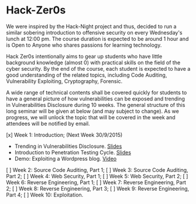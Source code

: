 # Hack-Zer0s

We were inspired by the Hack-Night project and thus, decided to run a similar sobering introduction to offensive security on every Wednesday's lunch at 12:00 pm. The course duration is expected to be around 1 hour and is Open to Anyone who shares passions for learning technology.

Hack Zer0s intentionally aims to gear up students who have little background knowledge (almost 0) with practical skills on the field of the cyber security. By the end of the course, each student is expected to have a good understanding of the related topics, including Code Auditing, Vulnerability Exploiting, Cryptography, Forensic.

A wide range of technical contents shall be covered quickly for students to have a general picture of how vulnerabilities can be exposed and trending in Vulnerabilities Disclosure during 10 weeks. The general structure of this long seminar will be given at below (and may subject to change). As we progress, we will unlock the topic that will be covered in the week and attendees will be notified by email.

[x] Week 1: Introduction; (Next Week 30/9/2015)
* Trending in Vulnerabilities Disclosure. [Slides](http://slides.com/lala/deck/live#/)
* Introduction to Penetration Testing Cycle. [Slides](http://slides.com/lala/deck/live#/)
* Demo: Exploiting a Wordpress blog. [Video](https://www.youtube.com/watch?v=4FoBX1m8VFA&feature=youtu.be)

[ ] Week 2: Source Code Auditing, Part 1;
[ ] Week 3: Source Code Auditing, Part 2;
[ ] Week 4: Web Security, Part 1;
[ ] Week 5: Web Security, Part 2;
[ ] Week 6: Reverse Engineering, Part 1;
[ ] Week 7: Reverse Engineering, Part 2;
[ ] Week 8: Reverse Engineering, Part 3;
[ ] Week 9: Reverse Engineering, Part 4;
[ ] Week 10: Exploitation.
